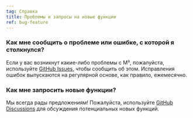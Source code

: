 ```yaml
---
tag: Справка
title: Проблемы и запросы на новые функции
ref: bug-feature
---
```


### Как мне сообщить о проблеме или ошибке, с которой я столкнулся?

Если у вас возникнут какие-либо проблемы с M³, пожалуйста, используйте [GitHub Issues]({{site.github}}/issues), чтобы сообщить об этом. Исправления ошибок выпускаются на регулярной основе, как правило, ежемесячно.

### Как мне запросить новые функции?

Мы всегда рады предложениям! Пожалуйста, используйте [GitHub Discussions]({{site.github}}/discussions) для обсуждения потенциальных новых функций.
